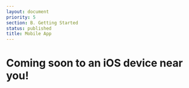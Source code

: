 ```yaml
---
layout: document
priority: 5
section: B. Getting Started
status: published
title: Mobile App
---
```


# Coming soon to an iOS device near you!
